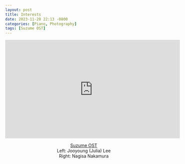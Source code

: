 ```yaml
---
layout: post
title: Interests
date: 2023-11-28 22:13 -0800
categories: [Piano, Photography]
tags: [Suzume OST]
---
```

<div style="text-align:center;">
  <iframe width="560" height="315" src="https://www.youtube.com/embed/nGdU0ipazQA?si=q5bPRLheyBya19ua" title="YouTube video player" frameborder="0" allow="accelerometer; autoplay; clipboard-write; encrypted-media; gyroscope; picture-in-picture" allowfullscreen></iframe> <br>

  <a href="https://youtu.be/nGdU0ipazQA">Suzume OST</a> <br>
  Left: Jooyoung (Julia) Lee <br>
  Right: Nagisa Nakamura
</div>